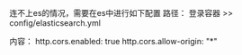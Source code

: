 连不上es的情况，需要在es中进行如下配置
路径：
登录容器 >> config/elasticsearch.yml

内容：
http.cors.enabled: true
http.cors.allow-origin: "*"